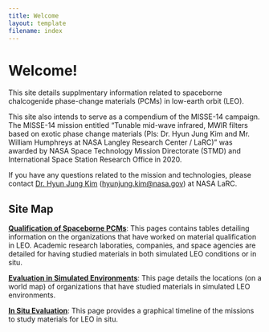 ```yaml
---
title: Welcome
layout: template
filename: index
--- 
```


# Welcome!

This site details supplmentary information related to spaceborne chalcogenide phase-change materials (PCMs) in low-earth orbit (LEO).

This site also intends to serve as a compendium of the MISSE-14 campaign. The MISSE-14 mission entitled “Tunable mid-wave infrared, MWIR filters based on exotic phase change materials (PIs: Dr. Hyun Jung Kim and Mr. William Humphreys at NASA Langley Research Center / LaRC)” was awarded by NASA Space Technology Mission Directorate (STMD) and International Space Station Research Office in 2020.

If you have any questions related to the mission and technologies, please contact [Dr. Hyun Jung Kim](mailto:hyunjung.kim@nasa.gov) ([hyunjung.kim@nasa.gov](mailto:hyunjung.kim@nasa.gov)) at NASA LaRC.

## Site Map
[**Qualification of Spaceborne PCMs**](https://spaceborne-pcms.github.io/qualification): This pages contains tables detailing information on the organizations that have worked on material qualification in LEO. Academic research laboraties, companies, and space agencies are detailed for having studied materials in both simulated LEO conditions or in situ.

[**Evaluation in Simulated Environments**](https://spaceborne-pcms.github.io/simulatedevaluation): This page details the locations (on a world map) of organizations that have studied materials in simulated LEO environments.

[**In Situ Evaluation**](https://spaceborne-pcms.github.io/insitu): This page provides a graphical timeline of the missions to study materials for LEO in situ.
